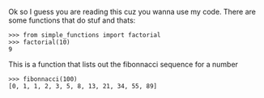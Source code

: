 Ok so I guess you are reading this cuz you wanna use my code. There are some
functions that do stuf and thats:

    >>> from simple_functions import factorial
    >>> factorial(10)
    9

This is a function that lists out the fibonnacci sequence for a number

    >>> fibonnacci(100)
    [0, 1, 1, 2, 3, 5, 8, 13, 21, 34, 55, 89]


